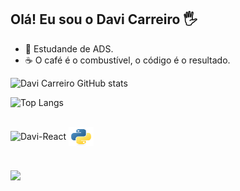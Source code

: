 ## Olá! Eu sou o Davi Carreiro 🖐️

- 🌱 Estudande de ADS.
- ☕ O café é o combustível, o código é o resultado.

![Davi Carreiro GitHub stats](https://github-readme-stats.vercel.app/api?username=Davi-info&show_icons=true&theme=radical)

![Top Langs](https://github-readme-stats.vercel.app/api/top-langs/?username=Davi-info&layout=compact&bg_color=000000&text_color=ffffff)

<div style="display: inline_block"><br>
  <img align="center" alt="Davi-React" height="30" width="40" src="https://cdn.jsdelivr.net/gh/devicons/devicon@latest/icons/java/java-plain.svg">
  <img align="center" alt="Davi-Python" height="30" width="40" src="https://raw.githubusercontent.com/devicons/devicon/master/icons/python/python-original.svg">
</div>

#

<div> 
  <a href="https://www.instagram.com/davicarreirob/?next=%2F" target="_blank"><img src="https://img.shields.io/badge/-Instagram-%23E4405F?style=for-the-badge&logo=instagram&logoColor=white" target="_blank"></a>
</div>
